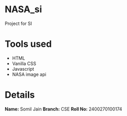 # NASA_si
Project for SI

# Tools used
- HTML
- Vanilla CSS
- Javascript
- NASA image api

# Details
**Name:** Somil Jain
**Branch:** CSE
**Roll No:** 2400270100174
